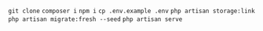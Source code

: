 `git clone`
`composer i`
`npm i`
`cp .env.example .env`
`php artisan storage:link`
`php artisan migrate:fresh --seed`
`php artisan serve`
